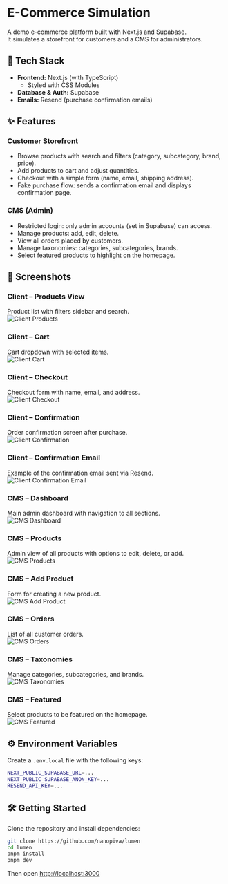 # E-Commerce Simulation

A demo e-commerce platform built with Next.js and Supabase.  
It simulates a storefront for customers and a CMS for administrators.

## 🚀 Tech Stack

- **Frontend:** Next.js (with TypeScript)
  - Styled with CSS Modules
- **Database & Auth:** Supabase
- **Emails:** Resend (purchase confirmation emails)

## ✨ Features

### Customer Storefront

- Browse products with search and filters (category, subcategory, brand, price).
- Add products to cart and adjust quantities.
- Checkout with a simple form (name, email, shipping address).
- Fake purchase flow: sends a confirmation email and displays confirmation page.

### CMS (Admin)

- Restricted login: only admin accounts (set in Supabase) can access.
- Manage products: add, edit, delete.
- View all orders placed by customers.
- Manage taxonomies: categories, subcategories, brands.
- Select featured products to highlight on the homepage.

## 📸 Screenshots

### Client – Products View

Product list with filters sidebar and search.  
![Client Products](public/images/client-products.png)

### Client – Cart

Cart dropdown with selected items.  
![Client Cart](public/images/client-cart.png)

### Client – Checkout

Checkout form with name, email, and address.  
![Client Checkout](public/images/client-checkout.png)

### Client – Confirmation

Order confirmation screen after purchase.  
![Client Confirmation](public/images/client-confirmation.png)

### Client – Confirmation Email

Example of the confirmation email sent via Resend.  
![Client Confirmation Email](public/images/client-confirmation-email.png)

### CMS – Dashboard

Main admin dashboard with navigation to all sections.  
![CMS Dashboard](public/images/cms-dashboard.png)

### CMS – Products

Admin view of all products with options to edit, delete, or add.  
![CMS Products](public/images/cms-products.png)

### CMS – Add Product

Form for creating a new product.  
![CMS Add Product](public/images/cms-add-product.png)

### CMS – Orders

List of all customer orders.  
![CMS Orders](public/images/cms-orders.png)

### CMS – Taxonomies

Manage categories, subcategories, and brands.  
![CMS Taxonomies](public/images/cms-taxonomies.png)

### CMS – Featured

Select products to be featured on the homepage.  
![CMS Featured](public/images/cms-featured.png)

## ⚙️ Environment Variables

Create a `.env.local` file with the following keys:

```bash
NEXT_PUBLIC_SUPABASE_URL=...
NEXT_PUBLIC_SUPABASE_ANON_KEY=...
RESEND_API_KEY=...
```

## 🛠️ Getting Started

Clone the repository and install dependencies:

```bash
git clone https://github.com/nanopiva/lumen
cd lumen
pnpm install
pnpm dev
```

Then open <http://localhost:3000>
